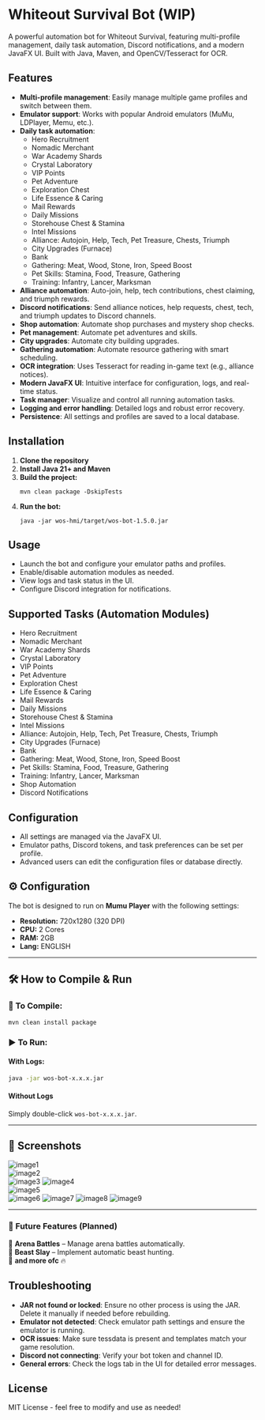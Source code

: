# Whiteout Survival Bot (WIP)

A powerful automation bot for Whiteout Survival, featuring multi-profile management, daily task automation, Discord notifications, and a modern JavaFX UI. Built with Java, Maven, and OpenCV/Tesseract for OCR.

## Features

- **Multi-profile management**: Easily manage multiple game profiles and switch between them.
- **Emulator support**: Works with popular Android emulators (MuMu, LDPlayer, Memu, etc.).
- **Daily task automation**:
  - Hero Recruitment
  - Nomadic Merchant
  - War Academy Shards
  - Crystal Laboratory
  - VIP Points
  - Pet Adventure
  - Exploration Chest
  - Life Essence & Caring
  - Mail Rewards
  - Daily Missions
  - Storehouse Chest & Stamina
  - Intel Missions
  - Alliance: Autojoin, Help, Tech, Pet Treasure, Chests, Triumph
  - City Upgrades (Furnace)
  - Bank
  - Gathering: Meat, Wood, Stone, Iron, Speed Boost
  - Pet Skills: Stamina, Food, Treasure, Gathering
  - Training: Infantry, Lancer, Marksman
- **Alliance automation**: Auto-join, help, tech contributions, chest claiming, and triumph rewards.
- **Discord notifications**: Send alliance notices, help requests, chest, tech, and triumph updates to Discord channels.
- **Shop automation**: Automate shop purchases and mystery shop checks.
- **Pet management**: Automate pet adventures and skills.
- **City upgrades**: Automate city building upgrades.
- **Gathering automation**: Automate resource gathering with smart scheduling.
- **OCR integration**: Uses Tesseract for reading in-game text (e.g., alliance notices).
- **Modern JavaFX UI**: Intuitive interface for configuration, logs, and real-time status.
- **Task manager**: Visualize and control all running automation tasks.
- **Logging and error handling**: Detailed logs and robust error recovery.
- **Persistence**: All settings and profiles are saved to a local database.

## Installation

1. **Clone the repository**
2. **Install Java 21+ and Maven**
3. **Build the project:**
   ```
   mvn clean package -DskipTests
   ```
4. **Run the bot:**
   ```
   java -jar wos-hmi/target/wos-bot-1.5.0.jar
   ```

## Usage

- Launch the bot and configure your emulator paths and profiles.
- Enable/disable automation modules as needed.
- View logs and task status in the UI.
- Configure Discord integration for notifications.

## Supported Tasks (Automation Modules)

- Hero Recruitment
- Nomadic Merchant
- War Academy Shards
- Crystal Laboratory
- VIP Points
- Pet Adventure
- Exploration Chest
- Life Essence & Caring
- Mail Rewards
- Daily Missions
- Storehouse Chest & Stamina
- Intel Missions
- Alliance: Autojoin, Help, Tech, Pet Treasure, Chests, Triumph
- City Upgrades (Furnace)
- Bank
- Gathering: Meat, Wood, Stone, Iron, Speed Boost
- Pet Skills: Stamina, Food, Treasure, Gathering
- Training: Infantry, Lancer, Marksman
- Shop Automation
- Discord Notifications

## Configuration

- All settings are managed via the JavaFX UI.
- Emulator paths, Discord tokens, and task preferences can be set per profile.
- Advanced users can edit the configuration files or database directly.

## ⚙️ Configuration

The bot is designed to run on **Mumu Player** with the following settings:

- **Resolution:** 720x1280 (320 DPI)  
- **CPU:** 2 Cores  
- **RAM:** 2GB 
- **Lang:** ENGLISH

---

## 🛠️ How to Compile & Run

### 🔧 To Compile:

```sh
mvn clean install package
```

### ▶️ To Run:

#### With Logs:
```sh
java -jar wos-bot-x.x.x.jar
```

#### Without Logs
Simply double-click `wos-bot-x.x.x.jar`.

---

## 📸 Screenshots

![image1](https://raw.githubusercontent.com/camoloqlo/wosbot/refs/heads/master/images/picture1.png)  
![image2](https://raw.githubusercontent.com/camoloqlo/wosbot/refs/heads/master/images/picture2.png)  
![image3](https://raw.githubusercontent.com/camoloqlo/wosbot/refs/heads/master/images/picture3.png)
![image4](https://raw.githubusercontent.com/camoloqlo/wosbot/refs/heads/master/images/picture4.png)  
![image5](https://raw.githubusercontent.com/camoloqlo/wosbot/refs/heads/master/images/picture5.png)  
![image6](https://raw.githubusercontent.com/camoloqlo/wosbot/refs/heads/master/images/picture6.png)
![image7](https://raw.githubusercontent.com/camoloqlo/wosbot/refs/heads/master/images/picture7.png)
![image8](https://raw.githubusercontent.com/camoloqlo/wosbot/refs/heads/master/images/picture8.png)
![image9](https://raw.githubusercontent.com/camoloqlo/wosbot/refs/heads/master/images/picture9.png)

---

### 🚀 Future Features (Planned)
🔹 **Arena Battles** – Manage arena battles automatically.  
🔹 **Beast Slay** – Implement automatic beast hunting.  
🔹 **and more ofc** 🔥

## Troubleshooting

- **JAR not found or locked**: Ensure no other process is using the JAR. Delete it manually if needed before rebuilding.
- **Emulator not detected**: Check emulator path settings and ensure the emulator is running.
- **OCR issues**: Make sure tessdata is present and templates match your game resolution.
- **Discord not connecting**: Verify your bot token and channel ID.
- **General errors**: Check the logs tab in the UI for detailed error messages.

## License

MIT License - feel free to modify and use as needed!
